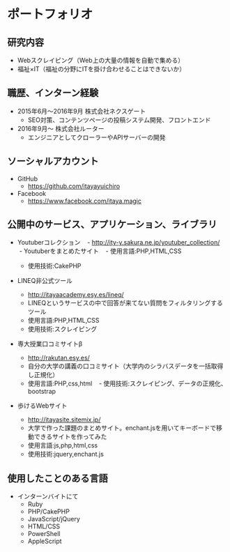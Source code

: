 # ポートフォリオ

## 研究内容

- Webスクレイピング（Web上の大量の情報を自動で集める）
- 福祉×IT（福祉の分野にITを掛け合わせることはできないか）

## 職歴、インターン経験

- 2015年6月〜2016年9月 株式会社ネクスゲート
    - SEO対策、コンテンツページの投稿システム開発、フロントエンド
- 2016年9月〜 株式会社ルーター
    - エンジニアとしてクローラーやAPIサーバーの開発

## ソーシャルアカウント

- GitHub
    - https://github.com/itayayuichiro
- Facebook
    - https://www.facebook.com/itaya.magic    

## 公開中のサービス、アプリケーション、ライブラリ

- Youtuberコレクション
    - http://ity-y.sakura.ne.jp/youtuber_collection/
    - Youtuberをまとめたサイト
    - 使用言語:PHP,HTML,CSS
    - 使用技術:CakePHP

- LINEQ非公式ツール
    - http://itayaacademy.esy.es/lineq/
    - LINEQというサービスの中で回答が来てない質問をフィルタリングするツール
    - 使用言語:PHP,HTML,CSS
    - 使用技術:スクレイピング

- 専大授業口コミサイトβ
    - http://rakutan.esy.es/
    - 自分の大学の講義の口コミサイト（大学内のシラバスデータを一括取得し正規化）
    - 使用言語:PHP,css,html
    - 使用技術:スクレイピング、データの正規化、bootstrap

- 歩けるWebサイト
    - http://itayasite.sitemix.jp/
    - 大学で作った課題のまとめサイト。enchant.jsを用いてキーボードで移動できるサイトを作ってみた
    - 使用言語:js,php,html,css
    - 使用技術:jquery,enchant.js

## 使用したことのある言語
- インターンバイトにて
    - Ruby
    - PHP/CakePHP
    - JavaScript/jQuery
    - HTML/CSS
    - PowerShell
    - AppleScript
